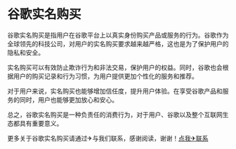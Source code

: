 # 谷歌实名购买

谷歌实名购买是指用户在谷歌平台上以真实身份购买产品或服务的行为。谷歌作为全球领先的科技公司，对用户的实名购买要求越来越严格，这也是为了保护用户的隐私和安全。

实名购买可以有效防止欺诈行为和非法交易，保护用户的权益。同时，谷歌也会根据用户的购买记录和行为习惯，为用户提供更加个性化的服务和推荐。

对于用户来说，实名购买也能够增加信任度，提升用户体验。在享受谷歌产品和服务的同时，用户也能够更加放心和安心。

总之，谷歌实名购买是一种负责任的消费行为，对于用户、谷歌以及整个互联网生态都具有重要意义。

更多关于谷歌实名购买请通过✈与我们联系，感谢阅读，谢谢！[点我✈联系](https://lm.k02.cc)